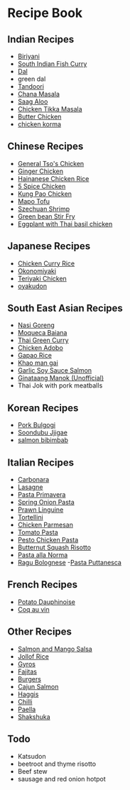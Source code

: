 # Recipe Book

## Indian Recipes

- [Biriyani](generated/indian/biriyani.md)
- [South Indian Fish Curry](generated/indian/south_indian_fish_curry.md)
- [Dal](generated/indian/dal.md)
- green dal
- [Tandoori](generated/indian/tandoori.md)
- [Chana Masala](generated/indian/chana_masala.md)
- [Saag Aloo](generated/indian/saag_aloo.md)
- [Chicken Tikka Masala](generated/indian/chicken_tikka_masala.md)
- [Butter Chicken](generated/indian/butter_chicken.md)
- [chicken korma](https://www.indianhealthyrecipes.com/chicken-korma-recipe/)

## Chinese Recipes

- [General Tso's Chicken](generated/chinese/general_tso's_chicken.md)
- [Ginger Chicken](generated/chinese/ginger_chicken.md)
- [Hainanese Chicken Rice](generated/chinese/hainanese_chicken_rice.md)
- [5 Spice Chicken](generated/chinese/5-spice_chicken.md)
- [Kung Pao Chicken](generated/chinese/kung_pao_chicken.md)
- [Mapo Tofu](generated/chinese/mapo_tofu.md)
- [Szechuan Shrimp](generated/chinese/szechuan_shrimp.md)
- [Green bean Stir Fry](generated/chinese/pork_and_green_bean.md)
- [Eggplant with Thai basil chicken](https://thewoksoflife.com/japanese-eggplant-chicken-thai-basil-stir-fry/)

## Japanese Recipes

- [Chicken Curry Rice](generated/japanese/chicken_curry.md)
- [Okonomiyaki](generated/japanese/okonomiyaki.md)
- [Teriyaki Chicken](generated/japanese/teriyaki_chicken.md)
- [oyakudon](https://www.seriouseats.com/oyakodon-japanese-chicken-and-egg-rice-bowl-recipe)

## South East Asian Recipes

- [Nasi Goreng](generated/south_east_asian/nasi_goreng.md)
- [Moqueca Baiana](generated/south_east_asian/moqueca_baiana.md)
- [Thai Green Curry](generated/south_east_asian/thai_green_curry.md)
- [Chicken Adobo](generated/south_east_asian/chicken_adobo.md)
- [Gapao Rice](generated/south_east_asian/gapao_rice.md)
- [Khao man gai](generated/south_east_asian/khao_man_gai.md)
- [Garlic Soy Sauce Salmon](generated/south_east_asian/garlic_soy_sauce_salmon.md)
- [Ginataang Manok (Unofficial)](generated/south_east_asian/ginataang_manok.md)
- Thai Jok with pork meatballs 

## Korean Recipes

- [Pork Bulgogi](generated/korean/pork_bulgogi.md)
- [Soondubu Jjigae](generated/korean/soondubu_jjigae.md)
- [salmon bibimbab](https://thewoksoflife.com/salmon-bibimbap/)

## Italian Recipes

- [Carbonara](generated/italian/carbonara.md)
- [Lasagne](generated/italian/lasagne.md)
- [Pasta Primavera](generated/italian/pasta_primavera.md)
- [Spring Onion Pasta](generated/italian/spring_onion_pasta.md)
- [Prawn Linguine](generated/italian/prawn_linguine.md)
- [Tortellini](generated/italian/tortellini.md)
- [Chicken Parmesan](generated/italian/chicken_parmesan.md)
- [Tomato Pasta](generated/italian/tomato_pasta.md)
- [Pesto Chicken Pasta](generated/italian/pesto_chicken_pasta.md)
- [Butternut Squash Risotto](generated/italian/butternut_squash_risotto.md)
- [Pasta alla Norma](https://thewoksoflife.com/pasta-alla-norma-roasted/)
- [Ragu Bolognese](https://www.bonappetit.com/recipe/classic-rag-bolognese)
-[Pasta Puttanesca](https://www.seriouseats.com/spaghetti-puttanesca-pasta-week-capers-olives-anchovies-recipe)

## French Recipes

- [Potato Dauphinoise](generated/french/potato_dauphinoise.md)
- [Coq au vin](generated/french/coq_au_vin.md)

## Other Recipes

- [Salmon and Mango Salsa](generated/salmon_and_salsa.md)
- [Jollof Rice](generated/nigerian/jollof_rice.md)
- [Gyros](generated/greek/gyros.md)
- [Fajitas](generated/american/fajitas.md)
- [Burgers](generated/american/burgers.md)
- [Cajun Salmon](generated/american/cajun_salmon.md)
- [Haggis](generated/british/haggis.md)
- [Chilli](generated/american/chilli.md)
- [Paella](generated/spanish/paella.md)
- [Shakshuka](https://www.seriouseats.com/shakshuka-north-african-shirred-eggs-tomato-pepper-recipe)

## Todo

- Katsudon
- beetroot and thyme risotto 
- Beef stew
- sausage and red onion hotpot
